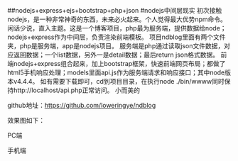 ##nodejs+express+ejs+bootstrap+php+json
#nodejs中间层现实
初次接触nodejs，是一种非常神奇的东西，未来必火起来。个人觉得最大优势npm命令。 
闲话少说，直入主题。这是一个博客项目，php最为服务端，提供数据给node；nodejs+express作为中间层，负责渲染前端模板。 
项目ndblog里面有两个文件夹，php是服务端，app是nodejs项目。 
服务端是php通过读取json文件数据，对应返回数据；一个list数据，另外一是detail数据；最后return json格式数据。 
前端nodejs+express组合起来，加上bootstrap框架，快速前端网页布局；都做了html5手机响应处理；models里面api.js作为服务端请求和响应接口；其中node版本v4.4.4。 
如有需要下载即可，cd到项目目录，在执行node ./bin/wwww同时保持http://localhost/api.php正常访问。 
小而美的 

 

 

github地址：https://github.com/loweringye/ndblog

 

效果图如下：

PC端







手机端

 


